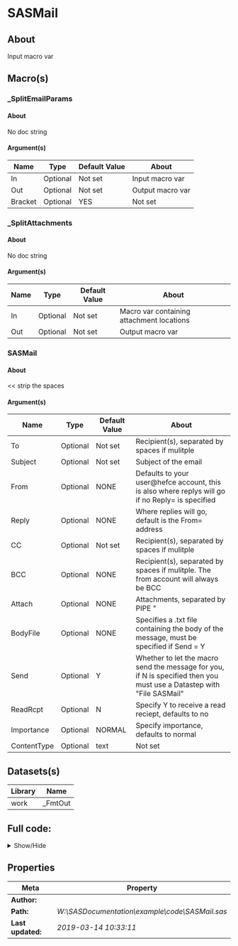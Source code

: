 # SASMail

## About
Input macro var

## Macro(s)
### _SplitEmailParams
#### About
No doc string

#### Argument(s)

| Name | Type | Default Value | About |
| --- | --- | --- | --- |
| In | Optional | Not set | Input macro var |
| Out | Optional | Not set | Output macro var |
| Bracket | Optional | YES | Not set |


### _SplitAttachments
#### About
No doc string

#### Argument(s)

| Name | Type | Default Value | About |
| --- | --- | --- | --- |
| In | Optional | Not set | Macro var containing attachment locations |
| Out | Optional | Not set | Output macro var |


### SASMail
#### About
<< strip the spaces


#### Argument(s)

| Name | Type | Default Value | About |
| --- | --- | --- | --- |
| To | Optional | Not set | Recipient(s), separated by spaces if mulitple |
| Subject | Optional | Not set | Subject of the email |
| From | Optional | NONE  | Defaults to your user@hefce account, this is also where replys will go if no Reply= is specified |
| Reply | Optional | NONE  | Where replies will go, default is the From= address |
| CC | Optional | Not set | Recipient(s), separated by spaces if mulitple |
| BCC | Optional | NONE | Recipient(s), separated by spaces if mulitple. The from account will always be BCC |
| Attach | Optional | NONE  | Attachments, separated by PIPE "|" if multiple |
| BodyFile | Optional | NONE  | Specifies a .txt file containing the body of the message, must be specified if Send = Y |
| Send | Optional | Y  | Whether to let the macro send the message for you, if N is specified then you must use a Datastep with "File SASMail" |
| ReadRcpt | Optional | N  | Specify Y to receive a read reciept, defaults to no |
| Importance | Optional | NORMAL  | Specify importance, defaults to normal |
| ContentType | Optional | text | Not set |


## Datasets(s)

| Library | Name |
| --- | --- |
| work | _FmtOut |


## Full code:

<details><summary>Show/Hide</summary>

~~~~sas

*Macro to split space separated parameters and return a global
variable of them in quotes, all incased by brackets;
%Macro _SplitEmailParams(In=/*Input macro var*/, Out=/*Output macro var*/,Bracket=YES);
%local i;
	%if &Bracket=YES %then %Let Str =( ;
  %else %let Str = %str();
	%Do i = 1 %to %sysFunc(CountW(&In., |, s)); * |, s << used to cope with new lines in variables and make sure dots in addresses dont get  counted;
		%Let AddStr = %Scan(&In., &i., |, s);
		%Let Str = &Str."&AddStr.";
	%End;
	%if &Bracket=YES %then %Let Str = &Str);

	%Global &Out.;
	%Let &Out.=&Str.;
%MEnd _SplitEmailParams;

%Macro _SplitAttachments(In=/*Macro var containing attachment locations*/, Out=/*Output macro var*/);
	%local i;

	%Let Str =;
	%Do i = 1 %to %sysFunc(CountW(&In., |));
		%Let AddStr = %Scan(&In., &i., |);
		%Let Str = &Str. "&AddStr." ct='application/octet-stream' ;
	%End;


	%Global &Out.;
	%Let &Out.=&Str.;
%MEnd _SplitAttachments;



*Macro to set FileName Email settings and possibly send message;
*Comparisons of email addresses wrapped in quotes to mask hyphens and apostrophes;


%Macro SASMail(To=/*Recipient(s), separated by spaces if mulitple*/,
				Subject =/*Subject of the email*/,
				From=NONE /*Defaults to your user@hefce account, this is also where replys will go if no Reply= is specified*/,
				Reply=NONE /*Where replies will go, default is the From= address*/,
				CC=/*Recipient(s), separated by spaces if mulitple*/,
				BCC=NONE/*Recipient(s), separated by spaces if mulitple. The from account will always be BCC*/,
				Attach=NONE /*Attachments, separated by PIPE "|" if multiple*/,
				BodyFile=NONE /*Specifies a .txt file containing the body of the message, must be specified if Send = Y*/,
				Send=Y /*Whether to let the macro send the message for you, if N is specified then you must use a Datastep with "File SASMail"*/,
				ReadRcpt=N /*Specify Y to receive a read reciept, defaults to no*/,
				Importance=NORMAL /*Specify importance, defaults to normal*/,
				ContentType=text/plain
				);

	*Email system settings;
	Options EmailSys = SMTP EmailHost = "" EmailAuthProtocol = None;

	*Set some utility vars;
	%Let Colon=:;
	%Let Err = ERROR&Colon.;
	%Let Warn = WARNING&Colon.;

	*Try to determine the users email address;
	%Let UserEmail = NONE;
data _FmtOut;
set library._FmtOut (where=(FmtName in ("FNAME" "LNAME")) encoding="ASCII");
run;
	Proc SQL NoPrint;
		Create Table _UserEmail as
		Select a.Start as UserName, a.Label as FName, b.Label as LName,
			substr(a.Label, 1, 1) || "." || strip(b.Label) || "@officeforstudents.org.uk" as EmailAddress,
			Count(substr(a.Label, 1, 1) || "." || strip(b.Label) || "@officeforstudents.org.uk") as AddressCount
		From (Select Start, Label from _FmtOut where FMTName = "FNAME") as a
		Left Join (Select Start, Label from _FmtOut where FMTName = "LNAME") as b
		On a.Start = b.Start
		Where upcase(UserName) = upcase("&SysUserID.")
		Group by substr(a.Label, 1, 1) || "." || strip(b.Label) || "@officeforstudents.org.uk";
		
		Select Count(*)
		Into :_NumAddressFound
		From _UserEmail where FName ne "" 
							and LName ne ""
							and AddressCount = 1;
		
		%If %eval(&_NumAddressFound = 1) %then %do;
			Select EmailAddress
			Into :UserEmail separated by "" /*<< strip the spaces*/
			From _UserEmail where FName ne "" 
								and LName ne ""
								and AddressCount = 1;
		%End;
	Quit;

	Proc Datasets Lib=Work Nolist;
		Delete _FmtOut;
	Quit;

	*If email address couldnt be worked out (maybe multiples or no last name) and from=NONE
	then end the program;
	%If "&UserEmail." = "NONE" and "&From." = "NONE" %then %do;
		%Put &Err. Your @hefce email address could not be resolved from your username;
		%Put &Err. Check Work._UserEmail;
		%Put &Err. Please specify a "from" address using From=;
		%Abort Cancel;
	%End;

	*Delete _UserEmail if we get to this point;
	Proc Datasets Lib=Work Nolist;
		Delete _UserEmail;
	Quit;

	*Check BodyFile is provided if send = Y;
	%If %upcase(&Send.) = Y and %upcase("&BodyFile.") = "NONE" %then %do;
		%Put &Err You must specify a value for BodyFile if Send = Y;
		%Abort Cancel;
	%End;

	*Check values for importance are valid;
	%If %upcase(&Importance.) ne LOW and
		%upcase(&Importance.) ne NORMAL and
		%upcase(&Importance.) ne HIGH %then %do;
			%Put &Err. You must choose either Low, Normal or High for Importance=;
			%Abort Cancel;
	%End;
	
	*Split and prepare space seperated parameters;
	%_SplitEmailParams(In = &To., Out = _To);
	%_SplitEmailParams(In = &CC., Out = _CC);
	%If "&From." = "NONE" and "&BCC." = "NONE" %then %do;
		%_SplitEmailParams(In = &UserEmail., Out = _From); *From is not space separated (you cant have more than one), but the macro does prepare it properly;
		%_SplitEmailParams(In = &UserEmail., Out = _BCC);
	%End;
	%Else %if "&From." ne "NONE" and "&BCC." ne "NONE" %then %do;
		%_SplitEmailParams(In = &From., Out = _From);
		%_SplitEmailParams(In = &From. &BCC., Out = _BCC);
	%End;
	%Else %if "&From." ne "NONE" and "&BCC." = "NONE" %then %do;
		%_SplitEmailParams(In = &From., Out = _From);
		%_SplitEmailParams(In = &From., Out = _BCC);
	%End;
	%Else %if "&From." = "NONE" and "&BCC." ne "NONE" %then %do;
		%_SplitEmailParams(In = &UserEmail., Out = _From);
		%_SplitEmailParams(In = &UserEmail. &BCC., Out = _BCC);
	%End;

	
	*The _Attach var should include the "Attach=" option statement if attachments
	are being sent, otherwise set it to blank. SAS errors if Attach= is specified
	on the filename but no file is offered (unlike blank CC, To, etc);
	%If %upcase("&Attach.") ne "NONE" %then %do;
		%_SplitAttachments(In = &Attach., Out = _Attach);
		%Let _Attach = Attach = (&_Attach);
	%End;
	%Else %let _Attach=;
	
	*Set blank for read receipt variable if no, if yes set it to option value;
	%If %upcase(&ReadRcpt.) = N %then %Let _ReadRcpt =;
	%Else %if %upcase(&ReadRcpt.) = Y %then %let _ReadRcpt= ReadReceipt;
	%Else %do;
		%Put &Err ReadRcpt= must be either Y or N;
		%Abort Cancel;
	%End;

	*Set ("") for _Reply if Reply=NONE;
	%If %upcase(&Reply.) = NONE %then %let _Reply=("");
	%Else %let _Reply = "&Reply.";

	*Put quotes around other vars, just so its tidy in the filename statement!;
	%Let _Subject = "&Subject.";
	%Let _Importance = "&Importance";

	*Create the FileName statement;
	*Sender added to create consistent From: message in email. Masks username@hefce-sasX.ac.uk. A. Olsen - 03.04.2018;
	FileName SASMail Email To=&_To. Subject=&_Subject. From=&_From. Sender=&_From. Replyto=&_Reply.
							CC=&_CC. BCC=&_BCC.
							Importance=&_Importance.
							Content_type="&ContentType"
							&_ReadRcpt. &_Attach.;

	%Put FileName SASMail Email To=&_To. Subject=&_Subject. From=&_From. Sender=&_From. Replyto=&_Reply.
							CC=&_CC. BCC=&_BCC.
							Importance=&_Importance.
							Content_type="&ContentType"
							&_ReadRcpt. &_Attach.;

	*If Send=Y, send the email;
	%If %upcase(&Send.) = Y %then %do;
		Data _NULL_;
			File SASMail;
			InFile "&BodyFile." missover dlm='09'x;
			Format Line $4096.;
			Input Line;
			Put Line;
		Run;

		%Put NOTE&Colon. Email sent with From=&_From.;
	%End;
	
	*Delete the global vars made by _SplitEmailParams;
	%SymDel _To _CC _BCC;
	%If %upcase("&Attach.") ne "NONE" %then %symDel _Attach;
%MEnd SASMail;

~~~~

</details>

## Properties

| Meta | Property |
| --- | --- |
| **Author:** | |
| **Path:** | *W:\SASDocumentation\example\code\SASMail.sas* |
| **Last updated:** | *2019-03-14 10:33:11* |
